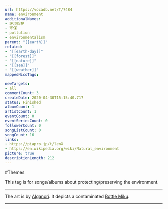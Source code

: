 ```yaml
---
url: https://vocadb.net/T/7484
name: environment
additionalNames: 
- 环境保护
- 环保
- pollution
- environmentalism
parent: "[[earth]]"
related:
- "[[earth-day]]"
- "[[forest]]"
- "[[nature]]"
- "[[sea]]"
- "[[weather]]"
mappedNicoTags:

newTargets:
- all
commentCount: 3
createDate: 2020-04-30T15:15:40.717
status: Finished
albumCount: 1
artistCount: 1
eventCount: 0
eventSeriesCount: 0
followerCount: 0
songListCount: 0
songCount: 16
links: 
- https://piapro.jp/t/lenX
- https://en.wikipedia.org/wiki/Natural_environment
picture: true
descriptionLength: 212
---
```


#Themes

This tag is for songs/albums about protecting/preserving the environment.

---
The art is by [Alganori](https://piapro.jp/alganori). It depicts a contaminated [Bottle Miku](https://vocadb.net/T/6858/bottle-miku).

---

